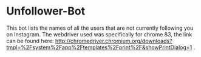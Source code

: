 # Unfollower-Bot
This bot lists the names of all the users that are not currently following you on Instagram. The webdriver used was specifically for chrome 83, the link can be found here: http://chromedriver.chromium.org/downloads?tmpl=%2Fsystem%2Fapp%2Ftemplates%2Fprint%2F&showPrintDialog=1 .
